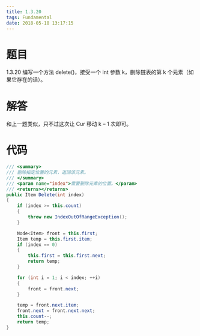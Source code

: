 ```yaml
---
title: 1.3.20
tags: Fundamental
date: 2018-05-18 13:17:15
---
```


# 题目

1.3.20
编写一个方法 delete()，接受一个 int 参数 k，删除链表的第 k 个元素（如果它存在的话）。

# 解答

和上一题类似，只不过这次让 Cur 移动 k – 1 次即可。

# 代码

```csharp
/// <summary>
/// 删除指定位置的元素，返回该元素。
/// </summary>
/// <param name="index">需要删除元素的位置。</param>
/// <returns></returns>
public Item Delete(int index)
{
    if (index >= this.count)
    {
        throw new IndexOutOfRangeException();
    }

    Node<Item> front = this.first;
    Item temp = this.first.item;
    if (index == 0)
    {
        this.first = this.first.next;
        return temp;
    }

    for (int i = 1; i < index; ++i)
    {
        front = front.next;
    }

    temp = front.next.item;
    front.next = front.next.next;
    this.count--;
    return temp;
}
```
